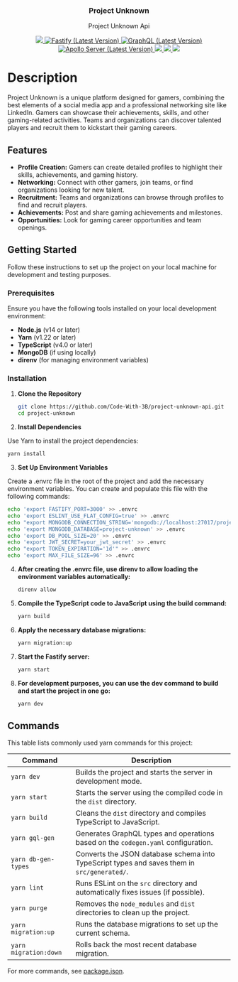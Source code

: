 <h3 align="center">
   Project Unknown
</h3>

<p align="center">
   Project Unknown Api
</p>

<p align="center">
   <a href="https://nodejs.org/">
      <img src="https://aleen42.github.io/badges/src/node.svg"/>
   </a>
   <a href="https://www.fastify.io/">
    <img src="https://github.com/fastify/graphics" alt="Fastify (Latest Version)" />
  </a>
  <a href="https://graphql.org/">
    <img src="https://graphql.org/favicon.ico" alt="GraphQL (Latest Version)" />
  </a>
   <a href="https://www.apollographql.com/">
    <img src="https://www.apollographql.com/static/favicon/favicon.ico" alt="Apollo Server (Latest Version)" />
  </a>
   <a href="https://www.typescriptlanag.org/">
      <img src="https://aleen42.github.io/badges/src/typescript.svg"/>
   </a>
   <a href="https://www.mongodb.com/">
      <img src="https://aleen42.github.io/badges/src/mongodb.svg"/>
   </a>
   <a href="https://eslint.org/">
      <img src="https://aleen42.github.io/badges/src/eslint.svg"/>
   </a>
</p>

# Description

Project Unknown is a unique platform designed for gamers, combining the best elements of a social media app and a professional networking site like LinkedIn. Gamers can showcase their achievements, skills, and other gaming-related activities. Teams and organizations can discover talented players and recruit them to kickstart their gaming careers.

## Features

- **Profile Creation:** Gamers can create detailed profiles to highlight their skills, achievements, and gaming history.
- **Networking:** Connect with other gamers, join teams, or find organizations looking for new talent.
- **Recruitment:** Teams and organizations can browse through profiles to find and recruit players.
- **Achievements:** Post and share gaming achievements and milestones.
- **Opportunities:** Look for gaming career opportunities and team openings.

## Getting Started

Follow these instructions to set up the project on your local machine for development and testing purposes.

### Prerequisites

Ensure you have the following tools installed on your local development environment:

- **Node.js** (v14 or later)
- **Yarn** (v1.22 or later)
- **TypeScript** (v4.0 or later)
- **MongoDB** (if using locally)
- **direnv** (for managing environment variables)

### Installation

1. **Clone the Repository**

   ```bash
   git clone https://github.com/Code-With-3B/project-unknown-api.git
   cd project-unknown 
   ```

2. **Install Dependencies**

Use Yarn to install the project dependencies:

   ```bash
   yarn install 
   ```


3. **Set Up Environment Variables**

Create a .envrc file in the root of the project and add the necessary environment variables. You can create and populate this file with the following commands:

   ```bash
   echo 'export FASTIFY_PORT=3000' >> .envrc
   echo 'export ESLINT_USE_FLAT_CONFIG=true' >> .envrc 
   echo "export MONGODB_CONNECTION_STRING='mongodb://localhost:27017/project-unknown'" >> .envrc
   echo 'export MONGODB_DATABASE=project-unknown' >> .envrc
   echo 'export DB_POOL_SIZE=20' >> .envrc
   echo 'export JWT_SECRET=your_jwt_secret' >> .envrc
   echo "export TOKEN_EXPIRATION='1d'" >> .envrc
   echo 'export MAX_FILE_SIZE=96' >> .envrc
   ```


4. **After creating the .envrc file, use direnv to allow loading the environment variables automatically:**

   ```bash
   direnv allow 
   ```


5. **Compile the TypeScript code to JavaScript using the build command:**

   ```bash
   yarn build
   ```


6. **Apply the necessary database migrations:**

   ```bash
   yarn migration:up
   ```


7. **Start the Fastify server:**

   ```bash
   yarn start
   ```

8. **For development purposes, you can use the dev command to build and start the project in one go:**

   ```bash
   yarn dev
   ```

## Commands

This table lists commonly used yarn commands for this project:

| Command | Description |
|---|---|
| `yarn dev` | Builds the project and starts the server in development mode. |
| `yarn start` | Starts the server using the compiled code in the `dist` directory. |
| `yarn build` | Cleans the `dist` directory and compiles TypeScript to JavaScript. |
| `yarn gql-gen` | Generates GraphQL types and operations based on the `codegen.yaml` configuration. |
| `yarn db-gen-types` | Converts the JSON database schema into TypeScript types and saves them in `src/generated/`. |
| `yarn lint` | Runs ESLint on the `src` directory and automatically fixes issues (if possible). |
| `yarn purge` | Removes the `node_modules` and `dist` directories to clean up the project. |
| `yarn migration:up` | Runs the database migrations to set up the current schema. |
| `yarn migration:down` | Rolls back the most recent database migration. |

For more commands, see [package.json](./package.json).